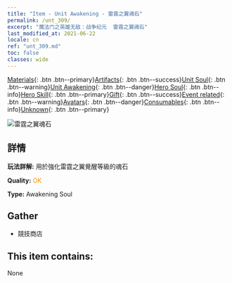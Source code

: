 ```yaml
---
title: "Item - Unit Awakening - 雷霆之翼魂石"
permalink: /unt_309/
excerpt: "魔法门之英雄无敌：战争纪元  雷霆之翼魂石"
last_modified_at: 2021-06-22
locale: cn
ref: "unt_309.md"
toc: false
classes: wide
---
```

 [Materials](/ItemsCN/){: .btn .btn--primary}[Artifacts](/ItemsCN/Artifacts/){: .btn .btn--success}[Unit Soul](/ItemsCN/UnitSoul/){: .btn .btn--warning}[Unit Awakening](/ItemsCN/UnitAwakening/){: .btn .btn--danger}[Hero Soul](/ItemsCN/HeroSoul/){: .btn .btn--info}[Hero Skill](/ItemsCN/HeroSkill/){: .btn .btn--primary}[Gift](/ItemsCN/Gift/){: .btn .btn--success}[Event related](/ItemsCN/Events/){: .btn .btn--warning}[Avatars](/ItemsCN/Avatars/){: .btn .btn--danger}[Consumables](/ItemsCN/Consumables/){: .btn .btn--info}[Unknown](/ItemsCN/Unknown/){: .btn .btn--primary}

 ![雷霆之翼魂石](/images/u/tia_leiniao.jpg)

## 詳情
 **玩法詳解:** 用於強化雷霆之翼覺醒等級的魂石

 **Quality:** <span style="color: #FF8C00">OK</span>

 **Type:** Awakening Soul

## Gather

*    競技商店 

## This item contains:

  None

